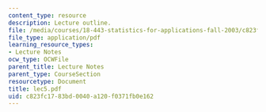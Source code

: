 ```yaml
---
content_type: resource
description: Lecture outline.
file: /media/courses/18-443-statistics-for-applications-fall-2003/c823fc1783bd0040a120f0371fb0e162_lec5.pdf
file_type: application/pdf
learning_resource_types:
- Lecture Notes
ocw_type: OCWFile
parent_title: Lecture Notes
parent_type: CourseSection
resourcetype: Document
title: lec5.pdf
uid: c823fc17-83bd-0040-a120-f0371fb0e162
---
```

